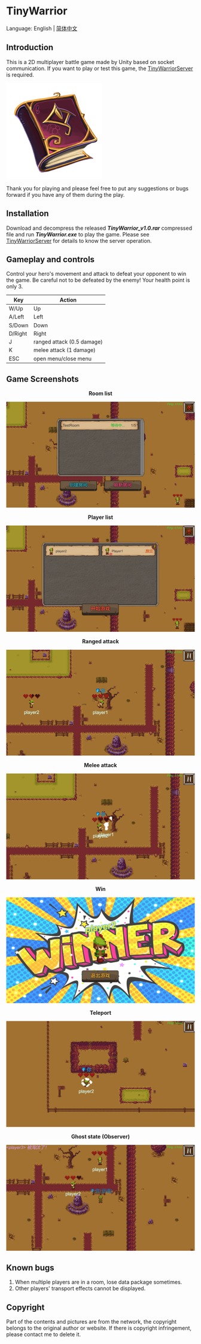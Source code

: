 # TinyWarrior

Language: English | [简体中文](README.zh-CN.md)

## Introduction

This is a 2D multiplayer battle game made by Unity based on socket communication. If you want to play or test this game, the [TinyWarriorServer](https://github.com/ZerglingV/TinyWarriorServer "Tiny Warrior Server") is required.

![TinyWarrior.png](Assets/Sources/UI/Icon.png)

Thank you for playing and please feel free to put any suggestions or bugs forward if you have any of them during the play.

## Installation

Download and decompress the released <strong><em>TinyWarrior_v1.0.rar</em></strong> compressed file and run <strong><em>TinyWarrior.exe</em></strong> to play the game. Please see [TinyWarriorServer](https://github.com/ZerglingV/TinyWarriorServer) for details to know the server operation.

## Gameplay and controls

Control your hero's movement and attack to defeat your opponent to win the game. Be careful not to be defeated by the enemy! Your health point is only 3.

| Key     | Action                     |
| ------- | -------------------------- |
| W/Up    | Up                         |
| A/Left  | Left                       |
| S/Down  | Down                       |
| D/Right | Right                      |
| J       | ranged attack (0.5 damage) |
| K       | melee attack (1 damage)    |
| ESC     | open menu/close menu       |

## Game Screenshots

<p align="center"><b>Room list</b></p>

![TinyWarrior.png](Sample/sample1.png)

<p align="center"><b>Player list</b></p>

![TinyWarrior.png](Sample/sample2.png)

<p align="center"><b>Ranged attack</b></p>

![TinyWarrior.png](Sample/sample3.png)

<p align="center"><b>Melee attack</b></p>

![TinyWarrior.png](Sample/sample4.png)

<p align="center"><b>Win</b></p>

![TinyWarrior.png](Sample/sample5.png)

<p align="center"><b>Teleport</b></p>

![TinyWarrior.png](Sample/sample6.png)

<p align="center"><b>Ghost state (Observer)</b></p>

![TinyWarrior.png](Sample/sample7.png)

## Known bugs

1. When multiple players are in a room, lose data package sometimes.
2. Other players' transport effects cannot be displayed.

## Copyright

Part of the contents and pictures are from the network, the copyright belongs to the original author or website. If there is copyright infringement, please contact me to delete it.
